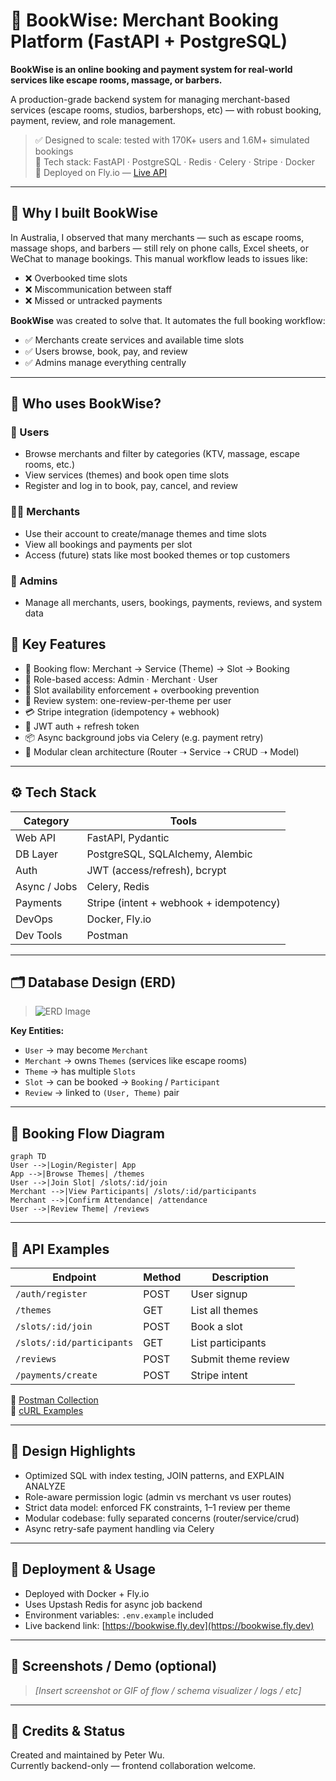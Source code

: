 # 📘 BookWise: Merchant Booking Platform (FastAPI + PostgreSQL)

**BookWise is an online booking and payment system for real-world services like escape rooms, massage, or barbers.**

A production-grade backend system for managing merchant-based services (escape rooms, studios, barbershops, etc) — with robust booking, payment, review, and role management.

> ✅ Designed to scale: tested with 170K+ users and 1.6M+ simulated bookings  
> 🔧 Tech stack: FastAPI · PostgreSQL · Redis · Celery · Stripe · Docker  
> 🚀 Deployed on Fly.io — [Live API](https://bookwise.fly.dev/docs#/)

---

## 🧭 Why I built BookWise

In Australia, I observed that many merchants — such as escape rooms, massage shops, and barbers — still rely on phone calls, Excel sheets, or WeChat to manage bookings. This manual workflow leads to issues like:

- ❌ Overbooked time slots  
- ❌ Miscommunication between staff  
- ❌ Missed or untracked payments

**BookWise** was created to solve that. It automates the full booking workflow:

- ✅ Merchants create services and available time slots  
- ✅ Users browse, book, pay, and review  
- ✅ Admins manage everything centrally

---

## 👥 Who uses BookWise?

### 🧑 Users
- Browse merchants and filter by categories (KTV, massage, escape rooms, etc.)
- View services (themes) and book open time slots
- Register and log in to book, pay, cancel, and review

### 🧑‍💼 Merchants
- Use their account to create/manage themes and time slots
- View all bookings and payments per slot
- Access (future) stats like most booked themes or top customers

### 👑 Admins
- Manage all merchants, users, bookings, payments, reviews, and system data

## 🌟 Key Features

- 🧾 Booking flow: Merchant → Service (Theme) → Slot → Booking
- 🔐 Role-based access: Admin · Merchant · User
- 📅 Slot availability enforcement + overbooking prevention
- 💬 Review system: one-review-per-theme per user
- 💳 Stripe integration (idempotency + webhook)
- 🚦 JWT auth + refresh token
- 📦 Async background jobs via Celery (e.g. payment retry)
- 🧱 Modular clean architecture (Router ➝ Service ➝ CRUD ➝ Model)

---

## ⚙️ Tech Stack

| Category       | Tools                                      |
|----------------|---------------------------------------------|
| Web API        | FastAPI, Pydantic                          |
| DB Layer       | PostgreSQL, SQLAlchemy, Alembic            |
| Auth           | JWT (access/refresh), bcrypt               |
| Async / Jobs   | Celery, Redis                              |
| Payments       | Stripe (intent + webhook + idempotency)    |
| DevOps         | Docker, Fly.io                             |
| Dev Tools      | Postman                    |

---

## 🗂️ Database Design (ERD)

> ![ERD Image](link-to-your-image-or-dbdiagram)

**Key Entities:**
- `User` → may become `Merchant`
- `Merchant` → owns `Themes` (services like escape rooms)
- `Theme` → has multiple `Slots`
- `Slot` → can be booked → `Booking` / `Participant`
- `Review` → linked to `(User, Theme)` pair

---

## 🔄 Booking Flow Diagram

```mermaid
graph TD
User -->|Login/Register| App
App -->|Browse Themes| /themes
User -->|Join Slot| /slots/:id/join
Merchant -->|View Participants| /slots/:id/participants
Merchant -->|Confirm Attendance| /attendance
User -->|Review Theme| /reviews
```

---

## 🔌 API Examples

| Endpoint                  | Method | Description             |
|---------------------------|--------|-------------------------|
| `/auth/register`          | POST   | User signup             |
| `/themes`                 | GET    | List all themes         |
| `/slots/:id/join`         | POST   | Book a slot             |
| `/slots/:id/participants` | GET    | List participants       |
| `/reviews`                | POST   | Submit theme review     |
| `/payments/create`        | POST   | Stripe intent           |

📎 [Postman Collection](#)  
📎 [cURL Examples](#)

---

## 🧠 Design Highlights

- Optimized SQL with index testing, JOIN patterns, and EXPLAIN ANALYZE
- Role-aware permission logic (admin vs merchant vs user routes)
- Strict data model: enforced FK constraints, 1–1 review per theme
- Modular codebase: fully separated concerns (router/service/crud)
- Async retry-safe payment handling via Celery

---

## 🚀 Deployment & Usage

- Deployed with Docker + Fly.io
- Uses Upstash Redis for async job backend
- Environment variables: `.env.example` included
- Live backend link: [https://bookwise.fly.dev](https://bookwise.fly.dev)

---

## 📸 Screenshots / Demo (optional)

> _[Insert screenshot or GIF of flow / schema visualizer / logs / etc]_

---

## 👥 Credits & Status

Created and maintained by Peter Wu.  
Currently backend-only — frontend collaboration welcome.
